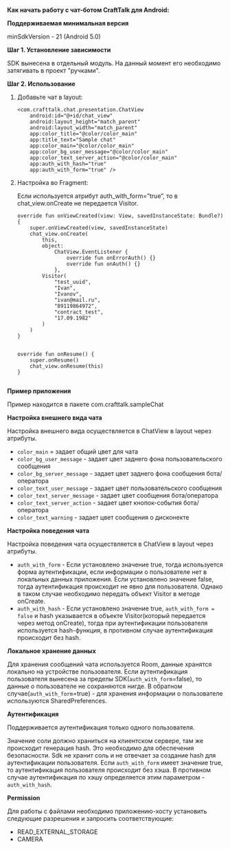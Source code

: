 **Как начать работу с чат-ботом CraftTalk для Android:**

**Поддерживаемая минимальная версия**

minSdkVersion - 21 (Android 5.0)

**Шаг 1. Установление зависимости**

SDK вынесена в отдельный модуль. На данный момент его необходимо затягивать в проект "ручками".
	
**Шаг 2. Использование**
1. Добавьте чат в layout:

	```
	<com.crafttalk.chat.presentation.ChatView
  		android:id="@+id/chat_view"
  		android:layout_height="match_parent"
   		android:layout_width="match_parent"
   		app:color_title="@color/color_main"
   		app:title_text="Sample chat"
   		app:color_main="@color/color_main"
   		app:color_bg_user_message="@color/color_main"
   		app:color_text_server_action="@color/color_main"
   		app:auth_with_hash="true"
   		app:auth_with_form="true" />
	
2. Настройка во Fragment:
	
	Если используется атрибут auth_with_form=”true”, то в chat_view.onCreate не передается Visitor.

	```
	override fun onViewCreated(view: View, savedInstanceState: Bundle?) {
	    super.onViewCreated(view, savedInstanceState)
	    chat_view.onCreate(
	        this,
	        object:
	            ChatView.EventListener {
	                override fun onErrorAuth() {}
	                override fun onAuth() {}
	            },
	        Visitor(
	            "test_uuid",
	            "Ivan",
	            "Ivanov",
	            "ivan@mail.ru",
	            "89119864972",
	            "contract_test",
	            "17.09.1982"
	        )
	    )
    }


	override fun onResume() {
	    super.onResume()
	    chat_view.onResume(this)
    } 


**Пример приложения**

Пример находится в пакете com.crafttalk.sampleChat


**Настройка внешнего вида чата**

Настройка внешнего вида осуществляется в ChatView в layout через атрибуты.

- `color_main` = задает общий цвет для чата
- `color_bg_user_message` - задает цвет заднего фона пользовательского сообщения
- `color_bg_server_message` - задает цвет заднего фона сообщения бота/оператора
- `color_text_user_message` - задает цвет пользовательского сообщения
- `color_text_server_message` - задает цвет сообщения бота/оператора
- `color_text_server_action` - задает цвет кнопок-события бота/оператора
- `color_text_warning` - задает цвет сообщения о дисконекте


**Настройка поведения чата**

Настройка поведения чата осуществляется в ChatView в layout через атрибуты.

- `auth_with_form` - Если установлено значение true, тогда используется форма аутентификации, если информации о пользователе нет в локальных данных приложения.
                   Если установлено значение false, тогда аутентификация происходит не явно для пользователя. Однако в таком случае необходимо передать объект Visitor в методе onCreate.
- `auth_with_hash` - Если установлено значение true, `auth_with_form = false` и hash указывается в объекте Visitor(который передается через метод onCreate), тогда при аутентификации пользователя используется hash-функция, в противном случае аутентификация происходит без hash.


**Локальное хранение данных**

Для хранения сообщений чата используется Room, данные хранятся локально на устройстве пользователя. Если аутентификация пользователя вынесена за пределы SDK(`auth_with_form`=false), то данные о пользователе не сохраняются нигде. В обратном случае(`auth_with_form`=true) - для хранения информации о пользователе используются SharedPreferences.


**Аутентификация**

Поддерживается аутентификация только одного пользователя.

Значение соли должно храниться на клиентском сервере, там же происходит генерация hash. Это необходимо для обеспечения безопасности. Sdk не хранит соль и не отвечает за создание hash для аутентификации пользователя. Если `auth_with_form` имеет значение true, то аутентификация пользователя происходит без хэша. В противном случае аутентификация по хэшу определяется этим параметром - `auth_with_hash`.

**Permission**

Для работы с файлами необходимо приложению-хосту установить следующие разрешения и запросить соответствующие:

- READ_EXTERNAL_STORAGE
- CAMERA